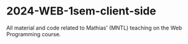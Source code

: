 # 2024-WEB-1sem-client-side
All material and code related to Mathias' (MNTL) teaching on the Web Programming course.
